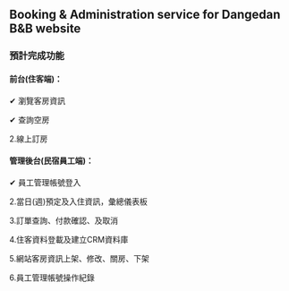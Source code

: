 ## Booking & Administration service for Dangedan B&B website

### 預計完成功能

#### 前台(住客端)：

✔ 瀏覽客房資訊

✔ 查詢空房

2.線上訂房


#### 管理後台(民宿員工端)：

✔ 員工管理帳號登入

2.當日(週)預定及入住資訊，彙總儀表板

3.訂單查詢、付款確認、及取消

4.住客資料登載及建立CRM資料庫

5.網站客房資訊上架、修改、關房、下架

6.員工管理帳號操作紀錄
